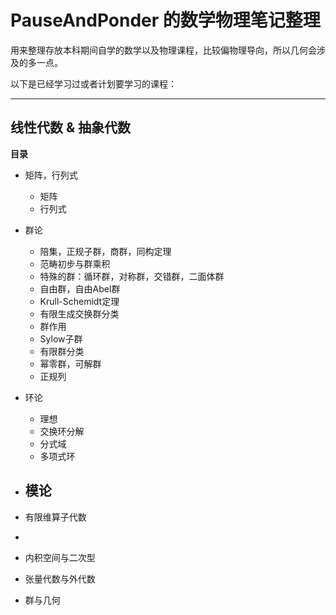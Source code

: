 # PauseAndPonder 的数学物理笔记整理

用来整理存放本科期间自学的数学以及物理课程，比较偏物理导向，所以几何会涉及的多一点。

以下是已经学习过或者计划要学习的课程：



---

## 线性代数 & 抽象代数

**目录**

- 矩阵，行列式
  - 矩阵
  - 行列式

- 群论
  - 陪集，正规子群，商群，同构定理
  - 范畴初步与群乘积
  - 特殊的群：循环群，对称群，交错群，二面体群
  - 自由群，自由Abel群
  - Krull-Schemidt定理
  - 有限生成交换群分类
  - 群作用
  - Sylow子群
  - 有限群分类
  - 幂零群，可解群
  - 正规列

- 环论
  - 理想
  - 交换环分解
  - 分式域
  - 多项式环  

- 模论
  - 

-  有限维算子代数
  - 

-  内积空间与二次型

-  张量代数与外代数

-  群与几何


